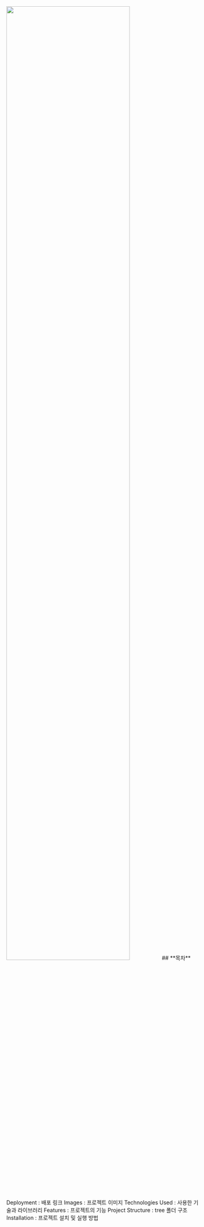 <img width="80%" src="https://github.com/heewoung-lee/AR_TeamProject/assets/154584396/55764f4e-a92e-4a71-82e1-cffeaa97ef63"/>
## **목차**
Deployment : 배포 링크
Images : 프로젝트 이미지
Technologies Used : 사용한 기술과 라이브러리
Features : 프로젝트의 기능
Project Structure : tree 폴더 구조 
Installation : 프로젝트 설치 및 실행 방법
